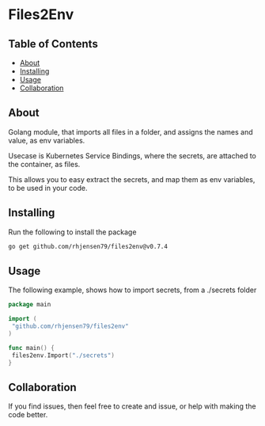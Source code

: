 # Files2Env

## Table of Contents

- [About](#about)
- [Installing](#installing)
- [Usage](#usage)
- [Collaboration](#collaboration)

## About <a name = "about"></a>

Golang module, that imports all files in a folder, and assigns the names and value, as env variables.

Usecase is Kubernetes Service Bindings, where the secrets, are attached to the container, as files.

This allows you to easy extract the secrets, and map them as env variables, to be used in your code.

## Installing

Run the following to install the package

```bash
go get github.com/rhjensen79/files2env@v0.7.4
```

## Usage <a name = "usage"></a>

The following example, shows how to import secrets, from a ./secrets folder

```go
package main

import (
 "github.com/rhjensen79/files2env"
)

func main() {
 files2env.Import("./secrets")
}
```

## Collaboration

If you find issues, then feel free to create and issue, or help with making the code better.
